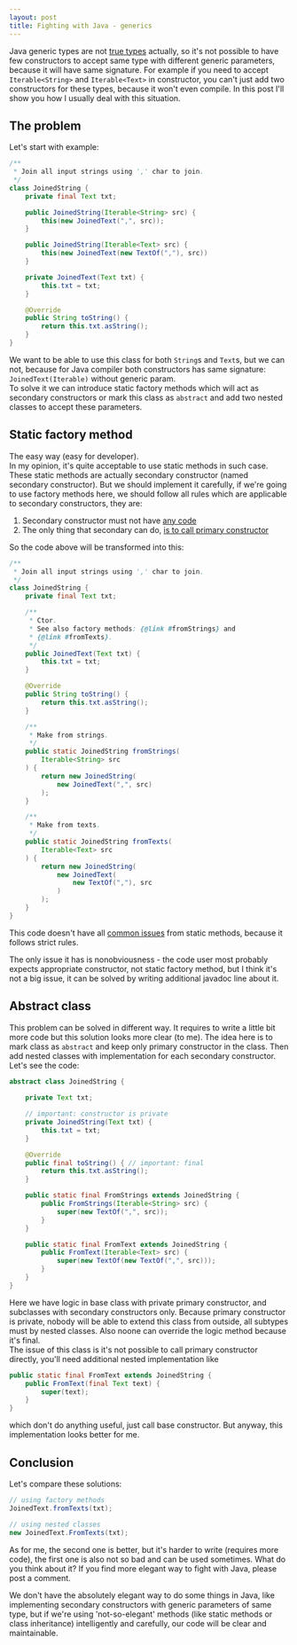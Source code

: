 ```yaml
---
layout: post
title: Fighting with Java - generics
---
```

Java generic types are not [true types](https://stackoverflow.com/a/2721557) actually,
so it's not possible to have few constructors to accept same type with different
generic parameters, because it will have same signature.
For example if you need to accept `Iterable<String>` and `Iterable<Text>` in constructor,
you can't just add two constructors for these types, because it won't even compile.
In this post I'll show you how I usually deal with this situation.

## The problem

Let's start with example:
```java
/**
 * Join all input strings using ',' char to join.
 */
class JoinedString {
    private final Text txt;

    public JoinedString(Iterable<String> src) {
        this(new JoinedText(",", src));
    }

    public JoinedString(Iterable<Text> src) {
        this(new JoinedText(new TextOf(","), src))
    }

    private JoinedText(Text txt) {
        this.txt = txt;
    }

    @Override
    public String toString() {
        return this.txt.asString();
    }
}
```

We want to be able to use this class for both `String`s and `Text`s,
but we can not, because for Java compiler
both constructors has same signature: `JoinedText(Iterable)` without
generic param.<br/>
To solve it we can introduce static factory methods which will act
as secondary constructors or mark this class as `abstract` and
add two nested classes to accept these parameters.

## Static factory method

The easy way (easy for developer).<br/>
In my opinion, it's quite acceptable to use static methods in such case.
These static methods are actually secondary constructor (named secondary constructor).
But we should implement it carefully, if we're going to use factory methods here,
we should follow all rules which are applicable
to secondary constructors, they are:
 1. Secondary constructor must not have
[any code](https://www.yegor256.com/2015/05/07/ctors-must-be-code-free.html)
 2. The only thing that secondary can do,
[is to call primary constructor](https://www.yegor256.com/2015/05/28/one-primary-constructor.html)

So the code above will be transformed into this:

```java
/**
 * Join all input strings using ',' char to join.
 */
class JoinedString {
    private final Text txt;

    /**
     * Ctor.
     * See also factory methods: {@link #fromStrings} and
     * {@link #fromTexts}.
     */
    public JoinedText(Text txt) {
        this.txt = txt;
    }

    @Override
    public String toString() {
        return this.txt.asString();
    }

    /**
     * Make from strings.
     */
    public static JoinedString fromStrings(
        Iterable<String> src
    ) {
        return new JoinedString(
            new JoinedText(",", src)
        );
    }

    /**
     * Make from texts.
     */
    public static JoinedString fromTexts(
        Iterable<Text> src
    ) {
        return new JoinedString(
            new JoinedText(
                new TextOf(","), src
            )
        );
    }
}
```

This code doesn't have all
[common issues](https://www.yegor256.com/2017/11/14/static-factory-methods.html)
from static methods,
because it follows strict rules.

The only issue it has is nonobviousness - the code user most probably
expects appropriate constructor, not static factory method, but I think it's not
a big issue, it can be solved by writing additional javadoc line about it.

## Abstract class

This problem can be solved in different way.
It requires to write a little bit more code but
this solution looks more clear (to me).
The idea here is to mark class as `abstract`
and keep only primary constructor in the class. Then
add nested classes with implementation for each 
secondary constructor.<br/>
Let's see the code:
```java
abstract class JoinedString {
    
    private Text txt;

    // important: constructor is private
    private JoinedString(Text txt) {
        this.txt = txt;
    }

    @Override
    public final toString() { // important: final
        return this.txt.asString();
    }

    public static final FromStrings extends JoinedString {
        public FromStrings(Iterable<String> src) {
            super(new TextOf(",", src));
        }
    }

    public static final FromText extends JoinedString {
        public FromText(Iterable<Text> src) {
            super(new TextOf(new TextOf(",", src)));
        }
    }
}
```

Here we have logic in base class with private primary constructor,
and subclasses with secondary constructors only. Because primary constructor
is private, nobody will be able to extend this class from outside,
all subtypes must by nested classes. Also noone can override the logic
method because it's final. <br/>
The issue of this class is it's not possible to call primary constructor directly,
you'll need additional nested implementation like
```java
public static final FromText extends JoinedString {
    public FromText(final Text text) {
        super(text);
    }
}
```
which don't do anything useful, just call base constructor.
But anyway, this implementation looks better for me.

## Conclusion

Let's compare these solutions:
```java
// using factory methods
JoinedText.fromTexts(txt);

// using nested classes
new JoinedText.FromTexts(txt);
```
As for me, the second one is better, but it's harder to write
(requires more code), the first one is also not so bad and can be used sometimes.
What do you think about it? If you find more elegant way to fight with
Java, please post a comment.

We don't have the absolutely elegant way to do some things in Java, like implementing
secondary constructors with generic parameters of same type, but if we're using 'not-so-elegant'
methods (like static methods or class inheritance) intelligently and carefully,
our code will be clear and maintainable.


